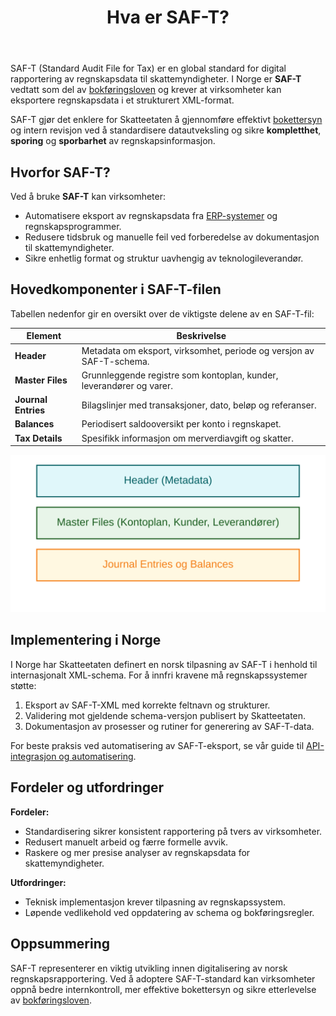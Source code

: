 ﻿---
title: "Hva er SAF-T?"
seoTitle: "Hva er SAF-T?"
meta_description: 'SAF-T (Standard Audit File for Tax) er en global standard for digital rapportering av regnskapsdata til skattemyndigheter. I Norge er **SAF-T** vedtatt som del ...'
slug: saf-t
type: blog
layout: pages/single
---

SAF-T (Standard Audit File for Tax) er en global standard for digital rapportering av regnskapsdata til skattemyndigheter. I Norge er **SAF-T** vedtatt som del av [bokføringsloven](/blogs/regnskap/hva-er-bokforingsloven "Hva er Bokføringsloven? Krav, Regler og Praktisk Veiledning") og krever at virksomheter kan eksportere regnskapsdata i et strukturert XML-format.

SAF-T gjør det enklere for Skatteetaten å gjennomføre effektivt [bokettersyn](/blogs/regnskap/bokettersyn "Bokettersyn - Komplett Guide til Regnskapskontroll") og intern revisjon ved å standardisere datautveksling og sikre **kompletthet**, **sporing** og **sporbarhet** av regnskapsinformasjon.

## Hvorfor SAF-T?

Ved å bruke **SAF-T** kan virksomheter:

* Automatisere eksport av regnskapsdata fra [ERP-systemer](/blogs/regnskap/erp-system "Hva er ERP-system? Komplett Guide til ERP i Regnskap") og regnskapsprogrammer.
* Redusere tidsbruk og manuelle feil ved forberedelse av dokumentasjon til skattemyndigheter.
* Sikre enhetlig format og struktur uavhengig av teknologileverandør.

## Hovedkomponenter i SAF-T-filen

Tabellen nedenfor gir en oversikt over de viktigste delene av en SAF-T-fil:

| **Element**            | **Beskrivelse**                                                      |
|------------------------|----------------------------------------------------------------------|
| **Header**             | Metadata om eksport, virksomhet, periode og versjon av SAF-T-schema. |
| **Master Files**       | Grunnleggende registre som kontoplan, kunder, leverandører og varer. |
| **Journal Entries**    | Bilagslinjer med transaksjoner, dato, beløp og referanser.           |
| **Balances**           | Periodisert saldooversikt per konto i regnskapet.                    |
| **Tax Details**        | Spesifikk informasjon om merverdiavgift og skatter.                  |

![SAF-T filstruktur](saf-t-structure.svg)

## Implementering i Norge

I Norge har Skatteetaten definert en norsk tilpasning av SAF-T i henhold til internasjonalt XML-schema. For å innfri kravene må regnskapssystemer støtte:

1.  Eksport av SAF-T-XML med korrekte feltnavn og strukturer.
2.  Validering mot gjeldende schema-versjon publisert by Skatteetaten.
3.  Dokumentasjon av prosesser og rutiner for generering av SAF-T-data.

For beste praksis ved automatisering av SAF-T-eksport, se vår guide til [API-integrasjon og automatisering](/blogs/regnskap/api-integrasjon-automatisering-regnskap "API-integrasjon og Automatisering i Regnskap").

## Fordeler og utfordringer

**Fordeler:**

* Standardisering sikrer konsistent rapportering på tvers av virksomheter.
* Redusert manuelt arbeid og færre formelle avvik.
* Raskere og mer presise analyser av regnskapsdata for skattemyndigheter.

**Utfordringer:**

* Teknisk implementasjon krever tilpasning av regnskapssystem.
* Løpende vedlikehold ved oppdatering av schema og bokføringsregler.

## Oppsummering

SAF-T representerer en viktig utvikling innen digitalisering av norsk regnskapsrapportering. Ved å adoptere SAF-T-standard kan virksomheter oppnå bedre internkontroll, mer effektive bokettersyn og sikre etterlevelse av [bokføringsloven](/blogs/regnskap/hva-er-bokforingsloven "Hva er Bokføringsloven? Krav, Regler og Praktisk Veiledning").









